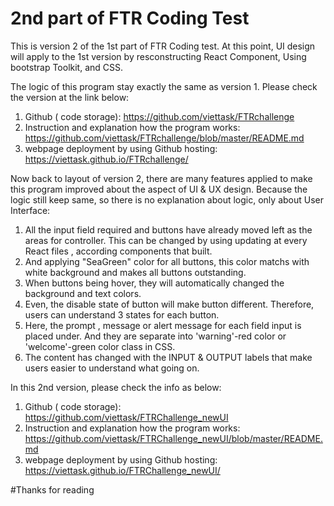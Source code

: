 # 2nd part of FTR Coding Test 

This is version 2 of the 1st part of FTR Coding test. At this point, UI design will apply to the 1st version by resconstructing React Component, Using bootstrap Toolkit,  and CSS.

The logic of this program stay exactly the same as version 1. Please check the version at the link below:
1. Github ( code storage): https://github.com/viettask/FTRchallenge
2. Instruction and explanation how the program works: https://github.com/viettask/FTRchallenge/blob/master/README.md
3. webpage deployment by using Github hosting: https://viettask.github.io/FTRchallenge/

Now back to layout of version 2, there are many features applied to make this program improved about the aspect of UI & UX design. Because the logic still keep same, so there is no explanation about logic, only about User Interface:
1. All the input field required and buttons have already moved left as the areas for controller. This can be changed by using updating at every React files , according components that built.
2. And applying "SeaGreen" color for all buttons, this color matchs with white background and makes all buttons outstanding. 
3. When buttons being hover, they will automatically changed the background and text colors. 
4. Even, the disable state of button will make button different. Therefore, users can understand 3 states for each button.
5. Here, the prompt , message or alert message for each field input is placed under. And they are separate into 'warning'-red color or 'welcome'-green color class in CSS. 
6. The content has changed with the INPUT & OUTPUT labels that make users easier to understand what going on. 

In this 2nd version, please check the info as below:
1. Github ( code storage): https://github.com/viettask/FTRChallenge_newUI
2. Instruction and explanation how the program works: https://github.com/viettask/FTRChallenge_newUI/blob/master/README.md
3. webpage deployment by using Github hosting: https://viettask.github.io/FTRChallenge_newUI/

#Thanks for reading





